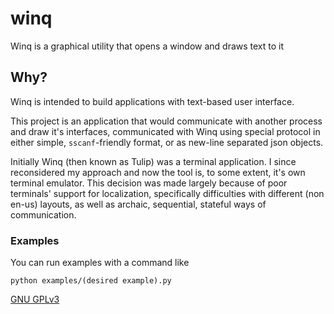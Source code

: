# winq

Winq is a graphical utility that opens a window and draws text to it

## Why?

Winq is intended to build applications with text-based user interface.

This project is an application that would communicate with another process and draw it's interfaces, communicated with
Winq using special protocol in either simple, `sscanf`-friendly format, or as new-line separated json objects.

Initially Winq (then known as Tulip) was a terminal application. I since reconsidered my approach and now the
tool is, to some extent, it's own terminal emulator. This decision was made largely because of poor terminals'
support for localization, specifically difficulties with different (non en-us) layouts, as well as archaic, sequential,
stateful ways of communication.

### Examples

You can run examples with a command like

```
python examples/(desired example).py
```

[GNU GPLv3](LICENSE)
